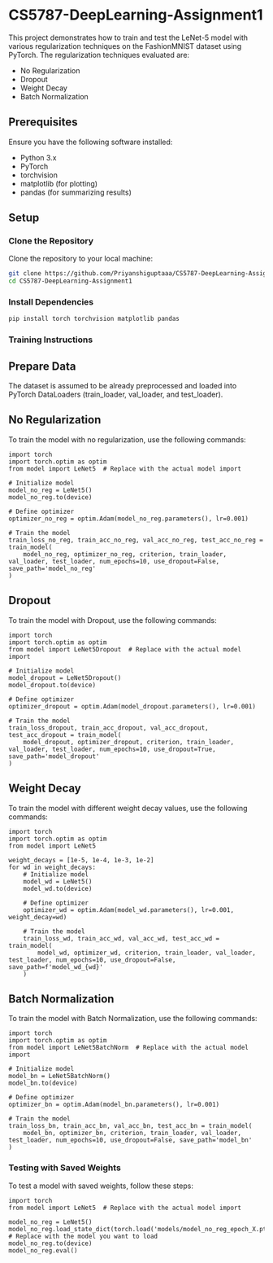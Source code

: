 # CS5787-DeepLearning-Assignment1

This project demonstrates how to train and test the LeNet-5 model with various regularization techniques on the FashionMNIST dataset using PyTorch. The regularization techniques evaluated are:

- No Regularization
- Dropout
- Weight Decay
- Batch Normalization

## Prerequisites

Ensure you have the following software installed:

- Python 3.x
- PyTorch
- torchvision
- matplotlib (for plotting)
- pandas (for summarizing results)

## Setup

### Clone the Repository

Clone the repository to your local machine:

```bash
git clone https://github.com/Priyanshiguptaaa/CS5787-DeepLearning-Assignment1.git
cd CS5787-DeepLearning-Assignment1
```

### Install Dependencies

```bash
pip install torch torchvision matplotlib pandas
```
### Training Instructions

## Prepare Data
The dataset is assumed to be already preprocessed and loaded into PyTorch DataLoaders (train_loader, val_loader, and test_loader).

## No Regularization
To train the model with no regularization, use the following commands:
```
import torch
import torch.optim as optim
from model import LeNet5  # Replace with the actual model import

# Initialize model
model_no_reg = LeNet5()
model_no_reg.to(device)

# Define optimizer
optimizer_no_reg = optim.Adam(model_no_reg.parameters(), lr=0.001)

# Train the model
train_loss_no_reg, train_acc_no_reg, val_acc_no_reg, test_acc_no_reg = train_model(
    model_no_reg, optimizer_no_reg, criterion, train_loader, val_loader, test_loader, num_epochs=10, use_dropout=False, save_path='model_no_reg'
)
```

## Dropout
To train the model with Dropout, use the following commands:
```
import torch
import torch.optim as optim
from model import LeNet5Dropout  # Replace with the actual model import

# Initialize model
model_dropout = LeNet5Dropout()
model_dropout.to(device)

# Define optimizer
optimizer_dropout = optim.Adam(model_dropout.parameters(), lr=0.001)

# Train the model
train_loss_dropout, train_acc_dropout, val_acc_dropout, test_acc_dropout = train_model(
    model_dropout, optimizer_dropout, criterion, train_loader, val_loader, test_loader, num_epochs=10, use_dropout=True, save_path='model_dropout'
)
```
## Weight Decay
To train the model with different weight decay values, use the following commands:

```
import torch
import torch.optim as optim
from model import LeNet5

weight_decays = [1e-5, 1e-4, 1e-3, 1e-2]
for wd in weight_decays:
    # Initialize model
    model_wd = LeNet5()
    model_wd.to(device)

    # Define optimizer
    optimizer_wd = optim.Adam(model_wd.parameters(), lr=0.001, weight_decay=wd)

    # Train the model
    train_loss_wd, train_acc_wd, val_acc_wd, test_acc_wd = train_model(
        model_wd, optimizer_wd, criterion, train_loader, val_loader, test_loader, num_epochs=10, use_dropout=False, save_path=f'model_wd_{wd}'
    )
```

## Batch Normalization
To train the model with Batch Normalization, use the following commands:
```
import torch
import torch.optim as optim
from model import LeNet5BatchNorm  # Replace with the actual model import

# Initialize model
model_bn = LeNet5BatchNorm()
model_bn.to(device)

# Define optimizer
optimizer_bn = optim.Adam(model_bn.parameters(), lr=0.001)

# Train the model
train_loss_bn, train_acc_bn, val_acc_bn, test_acc_bn = train_model(
    model_bn, optimizer_bn, criterion, train_loader, val_loader, test_loader, num_epochs=10, use_dropout=False, save_path='model_bn'
)
```

### Testing with Saved Weights
To test a model with saved weights, follow these steps:
```
import torch
from model import LeNet5  # Replace with the actual model import

model_no_reg = LeNet5()
model_no_reg.load_state_dict(torch.load('models/model_no_reg_epoch_X.pth')) # Replace with the model you want to load
model_no_reg.to(device)
model_no_reg.eval()
```


